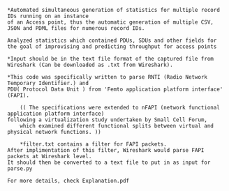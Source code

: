

	*Automated simultaneous generation of statistics for multiple record IDs running on an instance
	of an Access point, thus the automatic generation of multiple CSV, JSON and PDML files for numerous record IDs. 
    
	Analyzed statistics which contained PDUs, SDUs and other fields for the goal of improvising and predicting throughput for access points

	*Input should be in the text file format of the captured file from Wireshark (Can be downloaded as .txt from Wireshark).
            
	*This code was specifically written to parse RNTI (Radio Network Temporary Identifier.) and
	PDU( Protocol Data Unit ) from 'Femto application platform interface' (FAPI). 
	
    	(( The specifications were extended to nFAPI (network functional application platform interface) 
	following a virtualization study undertaken by Small Cell Forum, 
    	which examined different functional splits between virtual and physical network functions. ))

    	*filter.txt contains a filter for FAPI packets. 
	After implimentation of this filter, Wireshark would parse FAPI packets at Wireshark level.
	It should then be converted to a text file to put in as input for parse.py

	For more details, check Explanation.pdf

